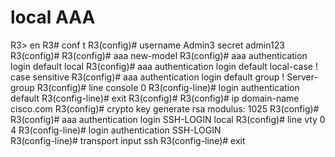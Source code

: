 # local AAA

R3> en
R3# conf t
R3(config)# username Admin3 secret admin123
R3(config)# 
R3(config)# aaa new-model
R3(config)# aaa authentication login default local 
R3(config)# aaa authentication login default local-case  ! case sensitive
R3(config)# aaa authentication login default group ! Server-group
R3(config)# line console 0 
R3(config-line)# login authentication default 
R3(config-line)# exit
R3(config)# 
R3(config)# ip domain-name cisco.com
R3(config)# crypto key generate rsa
    modulus: 1025
R3(config)# 
R3(config)# aaa authentication login SSH-LOGIN local
R3(config)# line vty 0 4 
R3(config-line)# login authentication SSH-LOGIN  
R3(config-line)# transport input ssh
R3(config-line)# exit 


